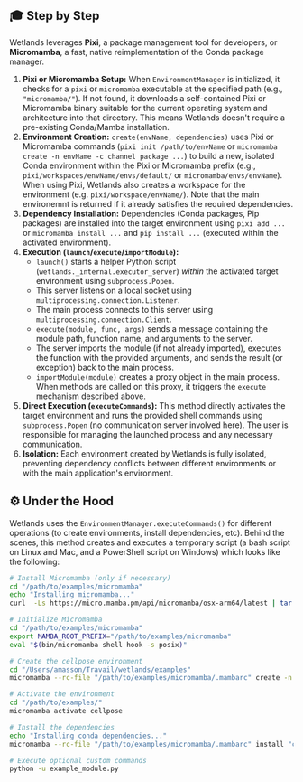 ## 🎓 Step by Step

Wetlands leverages **Pixi**, a package management tool for developers, or **Micromamba**, a fast, native reimplementation of the Conda package manager.

1.  **Pixi or Micromamba Setup:** When `EnvironmentManager` is initialized, it checks for a `pixi` or `micromamba` executable at the specified path (e.g., `"micromamba/"`). If not found, it downloads a self-contained Pixi or Micromamba binary suitable for the current operating system and architecture into that directory. This means Wetlands doesn't require a pre-existing Conda/Mamba installation.
2.  **Environment Creation:** `create(envName, dependencies)` uses Pixi or Micromamba commands (`pixi init /path/to/envName` or  `micromamba create -n envName -c channel package ...`) to build a new, isolated Conda environment within the Pixi or Micromamba prefix (e.g., `pixi/workspaces/envName/envs/default/` or `micromamba/envs/envName`). When using Pixi, Wetlands also creates a workspace for the environment (e.g. `pixi/workspace/envName/`). Note that the main environemnt is returned if it already satisfies the required dependencies.
3.  **Dependency Installation:** Dependencies (Conda packages, Pip packages) are installed into the target environment using `pixi add ...` or `micromamba install ...` and `pip install ...` (executed within the activated environment).
4.  **Execution (`launch`/`execute`/`importModule`):**
    *   `launch()` starts a helper Python script (`wetlands._internal.executor_server`) *within* the activated target environment using `subprocess.Popen`.
    *   This server listens on a local socket using `multiprocessing.connection.Listener`.
    *   The main process connects to this server using `multiprocessing.connection.Client`.
    *   `execute(module, func, args)` sends a message containing the module path, function name, and arguments to the server.
    *   The server imports the module (if not already imported), executes the function with the provided arguments, and sends the result (or exception) back to the main process.
    *   `importModule(module)` creates a proxy object in the main process. When methods are called on this proxy, it triggers the `execute` mechanism described above.
5.  **Direct Execution (`executeCommands`):** This method directly activates the target environment and runs the provided shell commands using `subprocess.Popen` (no communication server involved here). The user is responsible for managing the launched process and any necessary communication.
6.  **Isolation:** Each environment created by Wetlands is fully isolated, preventing dependency conflicts between different environments or with the main application's environment.


## ⚙️ Under the Hood


Wetlands uses the `EnvironmentManager.executeCommands()` for different operations (to create environments, install dependencies, etc). 
Behind the scenes, this method creates and executes a temporary script (a bash script on Linux and Mac, and a PowerShell script on Windows) which looks like the following:

```bash
# Install Micromamba (only if necessary)
cd "/path/to/examples/micromamba"
echo "Installing micromamba..."
curl  -Ls https://micro.mamba.pm/api/micromamba/osx-arm64/latest | tar -xvj bin/micromamba

# Initialize Micromamba
cd "/path/to/examples/micromamba"
export MAMBA_ROOT_PREFIX="/path/to/examples/micromamba"
eval "$(bin/micromamba shell hook -s posix)"

# Create the cellpose environment
cd "/Users/amasson/Travail/wetlands/examples"
micromamba --rc-file "/path/to/examples/micromamba/.mambarc" create -n cellpose python=3.12.7 -y

# Activate the environment
cd "/path/to/examples/"
micromamba activate cellpose

# Install the dependencies
echo "Installing conda dependencies..."
micromamba --rc-file "/path/to/examples/micromamba/.mambarc" install "cellpose==3.1.0" -y

# Execute optional custom commands
python -u example_module.py
```
